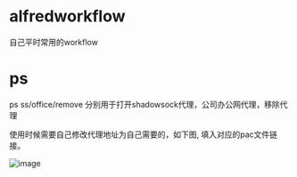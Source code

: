 # alfredworkflow
自己平时常用的workflow

# ps

ps ss/office/remove 分别用于打开shadowsock代理，公司办公网代理，移除代理

使用时候需要自己修改代理地址为自己需要的，如下图, 填入对应的pac文件链接。

![image](https://cloud.githubusercontent.com/assets/1309744/23600720/f5beca0e-0282-11e7-99c1-b605a5b2ba2c.png)

